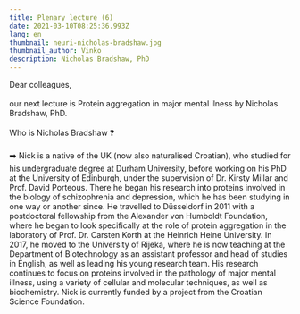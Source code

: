 ```yaml
---
title: Plenary lecture (6)
date: 2021-03-10T08:25:36.993Z
lang: en
thumbnail: neuri-nicholas-bradshaw.jpg
thumbnail_author: Vinko
description: Nicholas Bradshaw, PhD
---
```

<!--StartFragment-->

Dear colleagues,\
\
our next lecture is Protein aggregation in major mental ilness by Nicholas Bradshaw, PhD.\
\
Who is Nicholas Bradshaw ❓\
\
➡️ Nick is a native of the UK (now also naturalised Croatian), who studied for his undergraduate degree at Durham University, before working on his PhD at the University of Edinburgh, under the supervision of Dr. Kirsty Millar and Prof. David Porteous. There he began his research into proteins involved in the biology of schizophrenia and depression, which he has been studying in one way or another since. He travelled to Düsseldorf in 2011 with a postdoctoral fellowship from the Alexander von Humboldt Foundation, where he began to look specifically at the role of protein aggregation in the laboratory of Prof. Dr. Carsten Korth at the Heinrich Heine University. In 2017, he moved to the University of Rijeka, where he is now teaching at the Department of Biotechnology as an assistant professor and head of studies in English, as well as leading his young research team. His research continues to focus on proteins involved in the pathology of major mental illness, using a variety of cellular and molecular techniques, as well as biochemistry. Nick is currently funded by a project from the Croatian Science Foundation.

<!--EndFragment-->